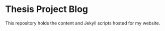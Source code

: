 Thesis Project Blog
============

This repository holds the content and Jekyll scripts hosted for my website.
